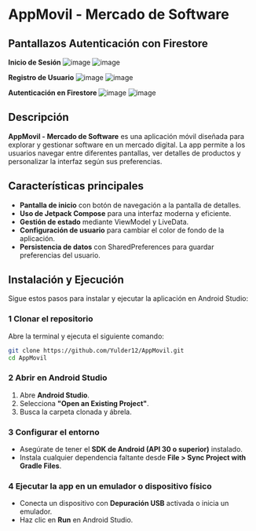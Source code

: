 # AppMovil - Mercado de Software
## Pantallazos Autenticación con Firestore
**Inicio de Sesión**
![image](https://github.com/user-attachments/assets/80284ade-3a12-452f-9fda-9af4f5089331)
![image](https://github.com/user-attachments/assets/0687ef84-b0f2-4d4f-96fa-e88208268e6b)

**Registro de Usuario**
![image](https://github.com/user-attachments/assets/b2803e05-78a3-449b-ac30-e85f66afd5ec)
![image](https://github.com/user-attachments/assets/2df18311-35a6-4960-9f05-5fd606ae681f)

**Autenticación en Firestore**
![image](https://github.com/user-attachments/assets/68a3d485-e9c5-4fbd-8ea2-802959bb3271)
![image](https://github.com/user-attachments/assets/1f3cc1c5-f528-4471-a5a8-e03f90526848)


## Descripción
**AppMovil - Mercado de Software** es una aplicación móvil diseñada para explorar y gestionar software en un mercado digital.
La app permite a los usuarios navegar entre diferentes pantallas, ver detalles de productos y personalizar la interfaz según sus preferencias.

## Características principales
-  **Pantalla de inicio** con botón de navegación a la pantalla de detalles.
-  **Uso de Jetpack Compose** para una interfaz moderna y eficiente.
- **Gestión de estado** mediante ViewModel y LiveData.
-  **Configuración de usuario** para cambiar el color de fondo de la aplicación.
-  **Persistencia de datos** con SharedPreferences para guardar preferencias del usuario.

## Instalación y Ejecución

Sigue estos pasos para instalar y ejecutar la aplicación en Android Studio:

### 1️ Clonar el repositorio
Abre la terminal y ejecuta el siguiente comando:
```sh
git clone https://github.com/Yulder12/AppMovil.git
cd AppMovil
```

### 2️ Abrir en Android Studio
1. Abre **Android Studio**.
2. Selecciona **"Open an Existing Project"**.
3. Busca la carpeta clonada y ábrela.

### 3️ Configurar el entorno
- Asegúrate de tener el **SDK de Android  (API 30 o superior)** instalado.
- Instala cualquier dependencia faltante desde **File > Sync Project with Gradle Files**.

### 4️ Ejecutar la app en un emulador o dispositivo físico
- Conecta un dispositivo con **Depuración USB** activada o inicia un emulador.
- Haz clic en **Run** en Android Studio.
#